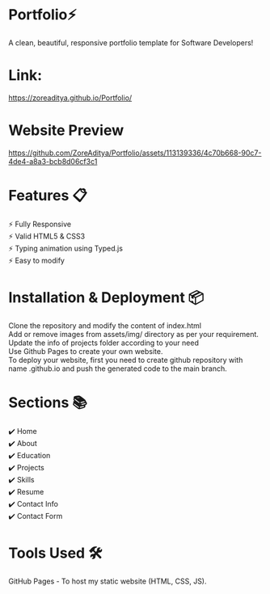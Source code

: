 # Portfolio⚡️
A clean, beautiful, responsive portfolio template for Software Developers!<br>
# Link: 
https://zoreaditya.github.io/Portfolio/
# Website Preview
https://github.com/ZoreAditya/Portfolio/assets/113139336/4c70b668-90c7-4de4-a8a3-bcb8d06cf3c1


# Features 📋
⚡️ Fully Responsive<br>
⚡️ Valid HTML5 & CSS3<br>
⚡️ Typing animation using Typed.js<br>
⚡️ Easy to modify<br>
# Installation & Deployment 📦
Clone the repository and modify the content of index.html<br>
Add or remove images from assets/img/ directory as per your requirement.<br>
Update the info of projects folder according to your need<br>
Use Github Pages to create your own website.<br>
To deploy your website, first you need to create github repository with name <your-github-username>.github.io and push the generated code to the main branch.
# Sections 📚
✔️ Home<br>
✔️ About<br>
✔️ Education<br>
✔️ Projects<br>
✔️ Skills<br>
✔️ Resume<br>
✔️ Contact Info<br>
✔️ Contact Form<br>
# Tools Used 🛠️
GitHub Pages - To host my static website (HTML, CSS, JS).
